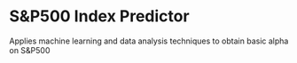 # S&P500 Index Predictor
Applies machine learning and data analysis techniques to obtain basic alpha on S&P500
